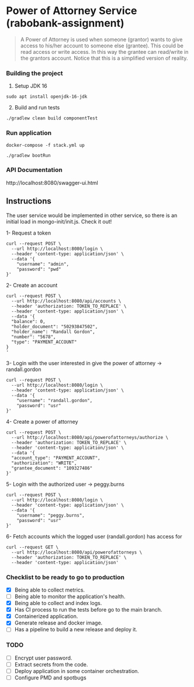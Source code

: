 # Power of Attorney Service (rabobank-assignment)
> A Power of Attorney is used when someone (grantor) wants to give access to his/her account to someone else (grantee). This could be read access or write access. In this way the grantee can read/write in the grantors account. Notice that this is a simplified version of reality.

### Building the project
1. Setup JDK 16
```shell script
sudo apt install openjdk-16-jdk
```

2. Build and run tests
```shell script
./gradlew clean build componentTest
```

### Run application
```shell script
docker-compose -f stack.yml up
```
```shell script
./gradlew bootRun
```

### API Documentation
http://localhost:8080/swagger-ui.html

## Instructions
<i class="fab fa-exclamation-triangle fa-fw" style="color:rgb(252,109,38); font-size:.85em" aria-hidden="true"></i>
The user service would be implemented in other service, so there is an initial load in mongo-init/init.js. Check it out!

 1- Request a token
```shell script
curl --request POST \
  --url http://localhost:8080/login \
  --header 'content-type: application/json' \
  --data '{
	"username": "admin",
	"password": "pwd"
}'
```
 2- Create an account
```shell script
curl --request POST \
  --url http://localhost:8080/api/accounts \
  --header 'authorization: TOKEN_TO_REPLACE' \
  --header 'content-type: application/json' \
  --data '{
  "balance": 0,
  "holder_document": "50293847502",
  "holder_name": "Randall Gordon",
  "number": "5678",
  "type": "PAYMENT_ACCOUNT"
}
'
```
 3- Login with the user interested in give the power of attorney -> randall.gordon
```shell script
curl --request POST \
  --url http://localhost:8080/login \
  --header 'content-type: application/json' \
  --data '{
	"username": "randall.gordon",
	"password": "usr"
}'
```

 4- Create a power of attorney
```shell script
curl --request POST \
  --url http://localhost:8080/api/powerofattorneys/authorize \
  --header 'authorization: TOKEN_TO_REPLACE' \
  --header 'content-type: application/json' \
  --data '{
  "account_type": "PAYMENT_ACCOUNT",
  "authorization": "WRITE",
  "grantee_document": "109327486"
}'
```

 5- Login with the authorized user -> peggy.burns
```shell script
curl --request POST \
  --url http://localhost:8080/login \
  --header 'content-type: application/json' \
  --data '{
	"username": "peggy.burns",
	"password": "usr"
}'
```


6- Fetch accounts which the logged user (randall.gordon) has access for
```shell script
curl --request GET \
  --url http://localhost:8080/api/powerofattorneys \
  --header 'authorization: TOKEN_TO_REPLACE' \
  --header 'content-type: application/json'
```


### Checklist to be ready to go to production
- [x] Being able to collect metrics.
- [ ] Being able to monitor the application's health.
- [x] Being able to collect and index logs.
- [x] Has CI process to run the tests before go to the main branch.
- [x] Containerized application.
- [x] Generate release and docker image.
- [ ] Has a pipeline to build a new release and deploy it.

### TODO
- [ ] Encrypt user password.
- [ ] Extract secrets from the code.
- [ ] Deploy application in some container orchestration.
- [ ] Configure PMD and spotbugs
